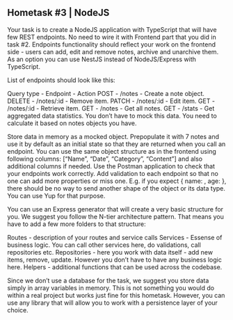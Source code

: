 ## Hometask #3 | NodeJS

Your task is to create a NodeJS application with TypeScript that will have few REST endpoints. No need to wire it with Frontend part that you did in task #2.
Endpoints functionality should reflect your work on the frontend side - users can add, edit and remove notes, archive and unarchive them.
As an option you can use NestJS instead of NodeJS/Express with TypeScript.

List of endpoints should look like this:

Query type - Endpoint - Action
POST - /notes - Create a note object.
DELETE - /notes/:id - Remove item.
PATCH - /notes/:id - Edit item.
GET - /notes/:id - Retrieve item.
GET - /notes - Get all notes.
GET - /stats - Get aggregated data statistics. You don’t have to mock this data. You need to calculate it based on notes objects you have.

Store data in memory as a mocked object. Prepopulate it with 7 notes and use it by default as an initial state so that they are returned when you call an endpoint. You can use the same object structure as in the frontend using following columns: [“Name”, “Date”, “Category”, “Content”] and also additional columns if needed.
Use the Postman application to check that your endpoints work correctly.
Add validation to each endpoint so that no one can add more properties or miss one. E.g. if you expect { name: <string>, age: <integer> }, there should be no way to send another shape of the object or its data type. You can use Yup for that purpose.

You can use an Express generator that will create a very basic structure for you. We suggest you follow the N-tier architecture pattern. That means you have to add a few more folders to that structure:

Routes - description of your routes and service calls
Services - Essense of business logic. You can call other services here, do validations, call repositories etc.
Repositories - here you work with data itself - add new items, remove, update. However you don’t have to have any business logic here.
Helpers - additional functions that can be used across the codebase.

Since we don’t use a database for the task, we suggest you store data simply in array variables in memory. This is not something you would do within a real project but works just fine for this hometask. However, you can use any library that will allow you to work with a persistence layer of your choice.
